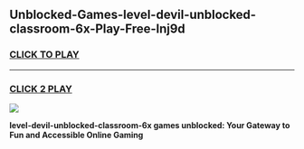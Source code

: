 
## Unblocked-Games-level-devil-unblocked-classroom-6x-Play-Free-lnj9d
<h3>
<a href="https://premium76.site?title=level-devil-unblocked-classroom-6x&ref=19M">CLICK TO PLAY</a></h3>
<hr>

<h3>
<a href="https://premium76.site?title=level-devil-unblocked-classroom-6x&ref=19M">CLICK 2 PLAY</a>
  
</h3>

<a href="https://premium76.site?title=level-devil-unblocked-classroom-6x&ref=19M"><img src="https://clearcache.store/games.png"></a>


**level-devil-unblocked-classroom-6x games unblocked: Your Gateway to Fun and Accessible Online Gaming**
